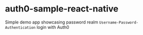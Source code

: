 # auth0-sample-react-native

Simple demo app showcasing password realm `Username-Password-Authentication` login with Auth0
